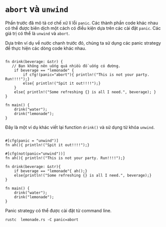 # `abort` và `unwind`

Phần trước đã mô tả cơ chế xử lí lỗi `panic`. Các thành phần code khác nhau có thể được biên dịch một cách có điều kiện dựa trên các cài đặt `panic`. Các giá trị có thể là `unwind` và `abort`.

Dựa trên ví dụ về nước chanh trước đó, chúng ta sử dụng các panic strategy để thực hiện các dòng code khác nhau.

```rust,editable,mdbook-runnable

fn drink(beverage: &str) {
   // Bạn không nên uống quá nhiều đồ uống có đường.
    if beverage == "lemonade" {
        if cfg!(panic="abort"){ println!("This is not your party. Run!!!!");}
        else{ println!("Spit it out!!!!");}
    }
    else{ println!("Some refreshing {} is all I need.", beverage); }
}

fn main() {
    drink("water");
    drink("lemonade");
}
```

Đây là một ví dụ khác viết lại function `drink()` và sử dụng từ khóa `unwind`.

```rust,editable

#[cfg(panic = "unwind")]
fn ah(){ println!("Spit it out!!!!");}

#[cfg(not(panic="unwind"))]
fn ah(){ println!("This is not your party. Run!!!!");}

fn drink(beverage: &str){
    if beverage == "lemonade"{ ah();}
    else{println!("Some refreshing {} is all I need.", beverage);}
}

fn main() {
    drink("water");
    drink("lemonade");
}
```

Panic strategy có thể được cài đặt từ command line.

```console
rustc  lemonade.rs -C panic=abort
```
